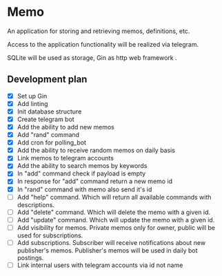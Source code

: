 # Memo

An application for storing and retrieving memos, definitions, etc.

Access to the application functionality will be realized via telegram.

SQLite will be used as storage, Gin as http web framework .

## Development plan

- [x] Set up Gin
- [x] Add linting
- [x] Init database structure
- [x] Create telegram bot
- [x] Add the ability to add new memos
- [x] Add "rand" command
- [x] Add cron for polling_bot
- [x] Add the ability to receive random memos on daily basis
- [x] Link memos to telegram accounts
- [x] Add the ability to search memos by keywords
- [x] In "add" command check if payload is empty
- [x] In response for "add" command return a new memo id
- [x] In "rand" command with memo also send it's id
- [ ] Add "help" command. Which will return all available commands with descriptions.
- [ ] Add "delete" command. Which will delete the memo with a given id.
- [ ] Add "update" command. Which will update the memo with a given id.
- [ ] Add visibility for memos. Private memos only for owner, public will be used for subscriptions.
- [ ] Add subscriptions. Subscriber will receive notifications about new publisher's memos. Publisher's memos will be used in daily bot postings.
- [ ] Link internal users with telegram accounts via id not name